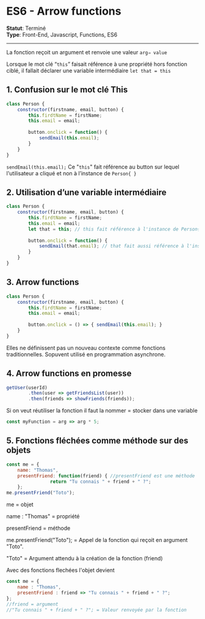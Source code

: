 # **ES6 - Arrow functions**

**Statut**: Terminé  
**Type**: Front-End, Javascript, Functions, ES6

___

La fonction reçoit un argument et renvoie une valeur `arg⇒ value`

Lorsque le mot clé “`this`” faisait référence à une propriété hors fonction ciblé, il fallait déclarer une variable intermédiaire `let that = this`

## **1. Confusion sur le mot clé This**

```javascript
class Person {
    constructor(firstname, email, button) {
        this.firdtName = firstName;
        this.email = email;
        
        button.onclick = function() {
            sendEmail(this.email);
        }
    }
}
```

`sendEmail(this.email);` Ce "`this`" fait référence au button sur lequel l'utilisateur a cliqué et non à l’instance de `Person{ }`

## **2. Utilisation d’une variable intermédiaire**

```javascript
class Person {
    constructor(firstname, email, button) {
        this.firdtName = firstName;
        this.email = email;
        let that = this; // this fait référence à l'instance de Person{}
        
        button.onclick = function() {
            sendEmail(that.email); // that fait aussi référence à l'instance de Person{}
        }
    }
}
```

## **3. Arrow functions**

```javascript
class Person {
    constructor(firstname, email, button) {
        this.firdtName = firstName;
        this.email = email;
        
        button.onclick = () => { sendEmail(this.email); }
    }
}
```

Elles ne définissent pas un nouveau contexte comme fonctions traditionnelles. Sopuvent utilisé en programmation asynchrone.


## **4. Arrow functions en promesse**

```javascript
getUser(userId)
        .then(user => getFriendsList(user))
        .then(friends => showFriends(friends));
```

Si on veut réutiliser la fonction il faut la nommer = stocker dans une variable

```javascript
const myFunction = arg => arg * 5;
```

## **5. Fonctions fléchées comme méthode sur des objets**

```javascript
const me = {
    name: "Thomas",
    presentFriend: function(friend) { //presentFriend est une méthode
                return "Tu connais " + friend + " ?";
    };
me.presentFriend("Toto");
```

me = objet

name : "Thomas" = propriété

presentFriend = méthode

me.presentFriend("Toto"); = Appel de la fonction qui reçoit en argument "Toto".

"Toto" = Argument attendu à la création de la fonction (friend)

Avec des  fonctions flechées l'objet devient 

```javascript
const me = {
    name : "Thomas",
    presentFriend : friend => "Tu connais " + friend + " ?";
};
//friend = argument
//"Tu connais " + friend + " ?"; = Valeur renvoyée par la fonction
```

